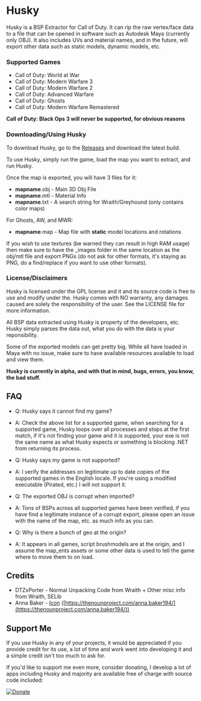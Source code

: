 # Husky
Husky is a BSP Extractor for Call of Duty. It can rip the raw vertex/face data to a file that can be opened in software such as Autodesk Maya (currently only OBJ). It also includes UVs and material names, and in the future, will export other data such as static models, dynamic models, etc.

### Supported Games

* Call of Duty: World at War
* Call of Duty: Modern Warfare 3
* Call of Duty: Modern Warfare 2
* Call of Duty: Advanced Warfare
* Call of Duty: Ghosts
* Call of Duty: Modern Warfare Remastered

**Call of Duty: Black Ops 3 will never be supported, for obvious reasons**

### Downloading/Using Husky

To download Husky, go to the [Releases](https://github.com/Scobalula/Husky/releases) and download the latest build.

To use Husky, simply run the game, load the map you want to extract, and run Husky.

Once the map is exported, you will have 3 files for it:

* **mapname**.obj - Main 3D Obj File
* **mapname**.mtl - Material Info
* **mapname**.txt - A search string for Wraith/Greyhound (only contains color maps)

For Ghosts, AW, and MWR:

* **mapname**.map - Map file with **static** model locations and rotations

If you wish to use textures (be warned they can result in high RAM usage) then make sure to have the _images folder in the same location as the obj/mtl file and export PNGs (do not ask for other formats, it's staying as PNG, do a find/replace if you want to use other formats).

### License/Disclaimers

Husky is licensed under the GPL license and it and its source code is free to use and modify under the. Husky comes with NO warranty, any damages caused are solely the responsibility of the user. See the LICENSE file for more information.

All BSP data extracted using Husky is property of the developers, etc. Husky simply parses the data out, what you do with the data is your reponsibility.

Some of the exported models can get pretty big. While all have loaded in Maya with no issue, make sure to have available resources available to load and view them.

**Husky is currently in alpha, and with that in mind, bugs, errors, you know, the bad stuff.**

## FAQ

* Q: Husky says it cannot find my game?

* A: Check the above list for a supported game, when searching for a supported game, Husky loops over all processes and stops at the first match, if it's not finding your game and it is supported, your exe is not the same name as what Husky expects or something is blocking .NET from returning its process.

* Q: Husky says my game is not supported?

* A: I verify the addresses on legitimate up to date copies of the supported games in the English locale. If you're using a modified executable (Pirated, etc.) I will not support it.

* Q: The exported OBJ is corrupt when imported?

* A: Tons of BSPs across all supported games have been verified, if you have find a legitimate instance of a corrupt export, please open an issue with the name of the map, etc. as much info as you can.

* Q: Why is there a bunch of geo at the origin?

* A: It appears in all games, script brushmodels are at the origin, and I assume the map_ents assets or some other data is used to tell the game where to move them to on load.

## Credits

* DTZxPorter - Normal Unpacking Code from Wraith + Other misc info from Wraith, SELib
* Anna Baker - [Icon](https://thenounproject.com/term/husky/1121992/) ([https://thenounproject.com/anna.baker194/](https://thenounproject.com/anna.baker194/))

## Support Me

If you use Husky in any of your projects, it would be appreciated if you provide credit for its use, a lot of time and work went into developing it and a simple credit isn't too much to ask for.

If you'd like to support me even more, consider donating, I develop a lot of apps including Husky and majority are available free of charge with source code included:

[![Donate](https://img.shields.io/badge/Donate-PayPal-yellowgreen.svg)](https://www.paypal.me/scobalula)
